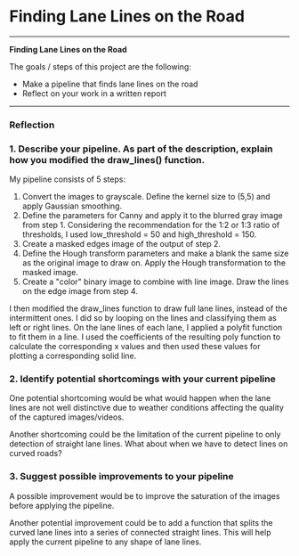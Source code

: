 # **Finding Lane Lines on the Road** 
---

**Finding Lane Lines on the Road**

The goals / steps of this project are the following:
* Make a pipeline that finds lane lines on the road
* Reflect on your work in a written report

---

### Reflection

### 1. Describe your pipeline. As part of the description, explain how you modified the draw_lines() function.

My pipeline consists of 5 steps:

1) Convert the images to grayscale. Define the kernel size to (5,5) and apply Gaussian smoothing.
2) Define the parameters for Canny and apply it to the blurred gray image from step 1. Considering the recommendation for the 1:2 or 1:3 ratio of thresholds, I used low_threshold = 50 and high_threshold = 150.
3) Create a masked edges image of the output of step 2.
4) Define the Hough transform parameters and make a blank the same size as the original image to draw on. Apply the Hough transformation to the masked image.
5) Create a "color" binary image to combine with line image. Draw the lines on the edge image from step 4.

I then modified the draw_lines function to draw full lane lines, instead of the intermittent ones. I did so by looping on the lines and classifying them as left or right lines. On the lane lines of each lane, I applied a polyfit function to fit them in a line. I used the coefficients of the resulting poly function to calculate the corresponding x values and then used these values for plotting a corresponding solid line.


### 2. Identify potential shortcomings with your current pipeline


One potential shortcoming would be what would happen when the lane lines are not well distinctive due to weather conditions affecting the quality of the captured images/videos. 

Another shortcoming could be the limitation of the current pipeline to only detection of straight lane lines. What about when we have to detect lines on curved roads?


### 3. Suggest possible improvements to your pipeline

A possible improvement would be to improve the saturation of the images before applying the pipeline.

Another potential improvement could be to add a function that splits the curved lane lines into a series of connected straight lines. This will help apply the current pipeline to any shape of lane lines.
